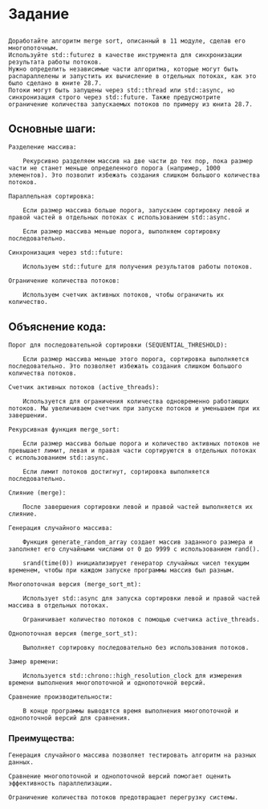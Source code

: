# Задание
## 
    Доработайте алгоритм merge sort, описанный в 11 модуле, сделав его многопоточным.
    Используйте std::futurez в качестве инструмента для синхронизации результата работы потоков.
    Нужно определить независимые части алгоритма, которые могут быть распараллелены и запустить их вычисление в отдельных потоках, как это было сделано в юните 28.7.
    Потоки могут быть запущены через std::thread или std::async, но синхронизация строго через std::future. Также предусмотрите ограничение количества запускаемых потоков по примеру из юнита 28.7.

## Основные шаги:

    Разделение массива:

        Рекурсивно разделяем массив на две части до тех пор, пока размер части не станет меньше определенного порога (например, 1000 элементов). Это позволит избежать создания слишком большого количества потоков.

    Параллельная сортировка:

        Если размер массива больше порога, запускаем сортировку левой и правой частей в отдельных потоках с использованием std::async.

        Если размер массива меньше порога, выполняем сортировку последовательно.

    Синхронизация через std::future:

        Используем std::future для получения результатов работы потоков.

    Ограничение количества потоков:

        Используем счетчик активных потоков, чтобы ограничить их количество.

## Объяснение кода:

    Порог для последовательной сортировки (SEQUENTIAL_THRESHOLD):

        Если размер массива меньше этого порога, сортировка выполняется последовательно. Это позволяет избежать создания слишком большого количества потоков.

    Счетчик активных потоков (active_threads):

        Используется для ограничения количества одновременно работающих потоков. Мы увеличиваем счетчик при запуске потоков и уменьшаем при их завершении.

    Рекурсивная функция merge_sort:

        Если размер массива больше порога и количество активных потоков не превышает лимит, левая и правая части сортируются в отдельных потоках с использованием std::async.

        Если лимит потоков достигнут, сортировка выполняется последовательно.

    Слияние (merge):

        После завершения сортировки левой и правой частей выполняется их слияние.

    Генерация случайного массива:

        Функция generate_random_array создает массив заданного размера и заполняет его случайными числами от 0 до 9999 с использованием rand().

        srand(time(0)) инициализирует генератор случайных чисел текущим временем, чтобы при каждом запуске программы массив был разным.

    Многопоточная версия (merge_sort_mt):

        Использует std::async для запуска сортировки левой и правой частей массива в отдельных потоках.

        Ограничивает количество потоков с помощью счетчика active_threads.

    Однопоточная версия (merge_sort_st):

        Выполняет сортировку последовательно без использования потоков.

    Замер времени:

        Используется std::chrono::high_resolution_clock для измерения времени выполнения многопоточной и однопоточной версий.

    Сравнение производительности:

        В конце программы выводятся время выполнения многопоточной и однопоточной версий для сравнения.   

### Преимущества:
    Генерация случайного массива позволяет тестировать алгоритм на разных данных.

    Сравнение многопоточной и однопоточной версий помогает оценить эффективность параллелизации.

    Ограничение количества потоков предотвращает перегрузку системы.